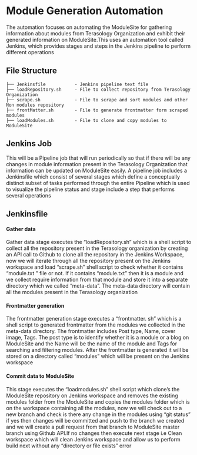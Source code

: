 # Module Generation Automation

The automation focuses on automating the ModuleSite for gathering information about modules from Terasology Organization and 
exhibit their generated information on ModuleSite.This uses an automation tool called Jenkins, which provides stages and steps in the 
Jenkins pipeline to perform different operations

## File Structure
```
├── Jenkinsfile           - Jenkins pipeline text file
├── loadRepository.sh     - File to collect repository from Terasology Organization
├── scrape.sh             - File to scrape and sort modules and other Non modules repository
├── frontMatter.sh        - File to generate frontmatter form scraped modules 
├── loadModules.sh        - File to clone and copy modules to ModuleSite
```
## Jenkins Job
This will be a Pipeline job that will run periodically so that if there will be any changes in module information present in the Terasology Organization that information can be updated on ModuleSite easily. 
A pipeline job includes a Jenkinsfile which consist of several stages which define a conceptually distinct subset of tasks performed through the entire Pipeline 
which is used to visualize the pipeline status and stage include a step that performs several operations

## Jenkinsfile
#### Gather data
Gather data stage executes the “loadRepository.sh” which is a shell script to collect all the repository present in the Terasology organization by creating an API call to Github to clone all the repository in the Jenkins Workspace, 
now we will iterate through all the repository present on the Jenkins workspace and load “scrape.sh” shell script to check whether it contains “module.txt ” file or not. 
If it contains “module.txt” then it is a module and we collect require information from that module and store it into a separate directory which we called “meta-data”. 
The meta-data directory  will contain all the modules present in the Terasology organization

#### Frontmatter generation
The frontmatter generation stage executes a “frontmatter. sh” which is a shell script to generated frontmatter from the modules we collected in the meta-data directory. 
The frontmatter includes Post type, Name, cover image, Tags. The post type is to identify whether it is a module or a blog on ModuleSite and the Name will be the name of the module and Tags for searching and filtering modules. 
After the frontmatter is generated  it will be stored on a directory called “modules” which will be present on the Jenkins workspace

#### Commit data to ModuleSite
This stage executes the “loadmodules.sh” shell script which clone’s the ModuleSite repository on Jenkins workspace and removes the existing modules folder from the ModuleSite and copies the modules folder which is on the workspace containing all the modules,
now we will check out to a new branch and check is there any change in the modules using “git status” if yes then changes will be committed and push to the branch we created and we will create a pull request from that branch to ModuleSite master branch using Github API.If no changes then execute next stage i.e Clean workspace which will clean Jenkins workspace and allow us to perform build next without any “directory or file exists” error
